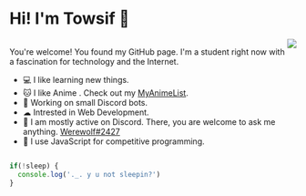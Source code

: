 <h1>Hi! I'm Towsif 👋</h1>
  
<div style="display:flex; flex-direction: row">

<div>

  You're welcome! You found my GitHub page. I'm a student right now with a fascination for technology and the Internet.
  <bd>

  - 💻 I like learning new things.
  - 🐱 I like Anime . Check out my [MyAnimeList](https://myanimelist.net/profile/towsifkafi).
  - 📕 Working on small Discord bots.
  - ☁ Intrested in Web Development.
  - 💭 I am mostly active on Discord. There, you are welcome to ask me anything. [Werewolf#2427](https://discord.com/users/674660356819517440)
  - 🙂 I use JavaScript for competitive programming.

</div>
  

<img src="https://metrics.lecoq.io/Towsif12?template=classic&base.activity=0&base.community=0&base.repositories=0&base.metadata=0&habits=1&languages=1&base=header%2C%20activity%2C%20community%2C%20repositories%2C%20metadata&base.indepth=false&base.hireable=false&base.skip=false&languages=false&languages.limit=8&languages.threshold=0%25&languages.other=false&languages.colors=github&languages.sections=most-used&languages.indepth=false&languages.analysis.timeout=15&languages.categories=markup%2C%20programming&languages.recent.categories=markup%2C%20programming&languages.recent.load=300&languages.recent.days=14&habits=false&habits.from=200&habits.days=14&habits.facts=true&habits.charts=false&habits.charts.type=classic&habits.trim=false&habits.languages.limit=8&habits.languages.threshold=0%25&config.timezone=Asia%2FDhaka">

</div>

</div>


```js
if(!sleep) {
  console.log('._. y u not sleepin?')
}
```
  
